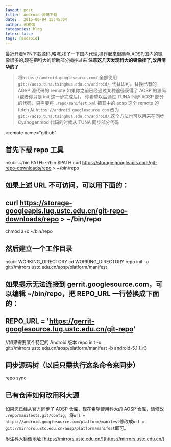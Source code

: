 ```yaml
---
layout: post
title:  Android 源码下载
date:   2015-06-04 15:45:04
author: 郝锡强
categories: blog
letex: false
tags: [android]
---
```

最近开着VPN下载源码,略坑,找了一下国内代理,操作起来很简单,AOSP,国内的镜像很多的,现在把科大的帮助部分摘抄过来
**注意这几天发现科大的镜像挂了,改用清华的了**
<!-- more -->

> 将`https://android.googlesource.com/` 全部使用`git://aosp.tuna.tsinghua.edu.cn/android/`, 代替即可。替换已有的 AOSP 源代码的 remote
如果你之前已经通过某种途径获得了 AOSP 的源码(或者你只是 init 这一步完成后)， 你希望以后通过 TUNA 同步 AOSP 部分的代码，只需要将 `.repo/manifest.xml` 把其中的 aosp 这个 remote 的 fetch 从 `https://android.googlesource.com` 改为 `git://aosp.tuna.tsinghua.edu.cn/android/`,这个方法也可以用来在同步 Cyanogenmod 代码的时候从 TUNA 同步部分代码

<manifest>
   <remote  name="aosp"
-           fetch="https://android.googlesource.com"
+           fetch="git://aosp.tuna.tsinghua.edu.cn/android/"
            review="android-review.googlesource.com" />
            
   <remote  name="github"


## 首先下载 repo 工具

mkdir ~/bin
PATH=~/bin:$PATH
curl https://storage.googleapis.com/git-repo-downloads/repo > ~/bin/repo
## 如果上述 URL 不可访问，可以用下面的：
## curl https://storage-googleapis.lug.ustc.edu.cn/git-repo-downloads/repo > ~/bin/repo
chmod a+x ~/bin/repo


## 然后建立一个工作目录

mkdir WORKING_DIRECTORY
cd WORKING_DIRECTORY
repo init -u git://mirrors.ustc.edu.cn/aosp/platform/manifest
## 如果提示无法连接到 gerrit.googlesource.com，可以编辑 ~/bin/repo，把 REPO_URL 一行替换成下面的：
## REPO_URL = 'https://gerrit-googlesource.lug.ustc.edu.cn/git-repo'
//如果需要某个特定的 Android 版本
repo init -u git://mirrors.ustc.edu.cn/aosp/platform/manifest -b android-5.1.1_r3


## 同步源码树（以后只需执行这条命令来同步）

repo sync


## 已有仓库如何改用科大源
如果您已经从官方同步了 AOSP 仓库，现在希望使用科大的 AOSP 仓库，请修改 `.repo/manifests.git/config`，将`url = https://android.googlesource.com/platform/manifest`修改成`url = git://mirrors.ustc.edu.cn/aosp/platform/manifest`即可。

附注科大镜像地址
[https://mirrors.ustc.edu.cn/](https://mirrors.ustc.edu.cn/)

